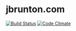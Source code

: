 # jbrunton.com

[![Build Status](https://travis-ci.org/jbrunton/jbrunton.com.png)](https://travis-ci.org/jbrunton/jbrunton.com)
[![Code Climate](https://codeclimate.com/repos/52d2b00769568031da00c2c8/badges/c1d12a9565b5c154dde1/gpa.png)](https://codeclimate.com/repos/52d2b00769568031da00c2c8/feed)
